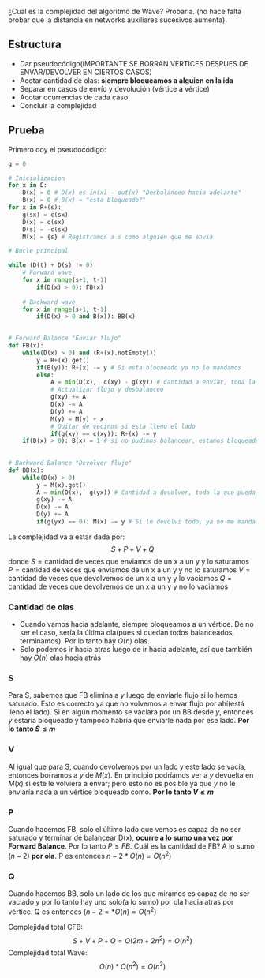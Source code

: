 ¿Cual es la complejidad del algoritmo de Wave? Probarla. (no hace falta probar que la distancia en networks auxiliares sucesivos aumenta).
## Estructura
- Dar pseudocódigo(IMPORTANTE SE BORRAN VERTICES DESPUES DE ENVAR/DEVOLVER EN CIERTOS CASOS)
- Acotar cantidad de olas: **siempre bloqueamos a alguien en la ida**
- Separar en casos de envío y devolución (vértice a vértice)
- Acotar ocurrencias de cada caso
- Concluir la complejidad
## Prueba
Primero doy el pseudocódigo:

```python
g = 0

# Inicializacion
for x in E:
	D(x) = 0 # D(x) es in(x) - out(x) "Desbalanceo hacia adelante"
	B(x) = 0 # B(x) = "esta bloqueado?"
for x in R+(s):
	g(sx) = c(sx)
	D(x) = c(sx)
	D(s) = -c(sx)
	M(x) = {s} # Registramos a s como alguien que me envia

# Bucle principal

while (D(t) + D(s) != 0)
	# Forward wave
	for x in range(s+1, t-1)
		if(D(x) > 0): FB(x)
			
	# Backward wave
	for x in range(s+1, t-1)
		if(D(x) > 0 and B(x)): BB(x)
			

# Forward Balance "Enviar flujo"
def FB(x):
	while(D(x) > 0) and (R+(x).notEmpty())
		y = R+(x).get()
		if(B(y)): R+(x) -= y # Si esta bloqueado ya no le mandamos
		else:
			A = min(D(x),  c(xy) - g(xy)) # Cantidad a enviar, toda la que pueda dentro de mi desbalanceo
			# Actualizar flujo y desbalanceo
			g(xy) += A
			D(x) -= A
			D(y) += A
			M(y) = M(y) + x
			# Quitar de vecinos si esta lleno el lado
			if(g(xy) == c(xy)): R+(x) -= y
	if(D(x) > 0): B(x) = 1 # si no pudimos balancear, estamos bloqueados	
			
		
# Backward Balance "Devolver flujo"
def BB(x):
	while(D(x) > 0)
		y = M(x).get()
		A = min(D(x),  g(yx)) # Cantidad a devolver, toda la que pueda dentro de mi desbalanceo
		g(xy) -= A
		D(x) -= A
		D(y) += A
		if(g(yx) == 0): M(x) -= y # Si le devolvi todo, ya no me manda


```

La complejidad va a estar dada por:
$$S + P + V + Q$$
donde
$S = \text{cantidad de veces que enviamos de un x a un y y lo saturamos}$
$P = \text{cantidad de veces que enviamos de un x a un y y no lo saturamos}$
$V = \text{cantidad de veces que devolvemos de un x a un y y lo vaciamos}$
$Q = \text{cantidad de veces que devolvemos de un x a un y y no lo vaciamos}$

### Cantidad de olas
- Cuando vamos hacia adelante, siempre bloqueamos a un vértice. De no ser el caso, sería la última ola(pues si quedan todos balanceados, terminamos). Por lo tanto hay $O(n)$ olas.
- Solo podemos ir hacia atras luego de ir hacia adelante, así que también hay $O(n)$ olas hacia atrás

### S
Para S, sabemos que FB elimina a $y$ luego de enviarle flujo si lo hemos saturado. Esto es correcto ya que no volvemos a envar flujo por ahí(está lleno el lado). Si en algún momento se vaciara por un BB desde $y$, entonces $y$ estaría bloqueado y tampoco habría que enviarle nada por ese lado. **Por lo tanto $S \le m$**

### V
Al igual que para S, cuando devolvemos por un lado y este lado se vacía, entonces borramos a $y$ de $M(x)$. En principio podríamos ver a $y$ devuelta en $M(x)$ si este le volviera a envar; pero esto no es posible ya que $y$ no le enviaría nada a un vértice bloqueado como. **Por lo tanto $V \le m$**

### P
Cuando hacemos FB, solo el último lado que vemos es capaz de no ser saturado y terminar de balancear D(x), **ocurre a lo sumo una vez por Forward Balance**. Por lo tanto $P \le FB$. Cuál es la cantidad de FB? A lo sumo $(n-2)$ **por ola**. P es entonces $n-2 * O(n) = O(n^2)$

### Q
Cuando hacemos BB, solo un lado de los que miramos es capaz de no ser vaciado y por lo tanto hay uno solo(a lo sumo) por ola hacia atras por vértice. Q es entonces $(n-2= * O(n) = O(n^2)$

Complejidad total CFB:
$$S + V + P + Q = O(2m + 2n^2) = O(n^2)$$
Complejidad total Wave:
$$O(n) * O(n^2) = O(n^3)$$

